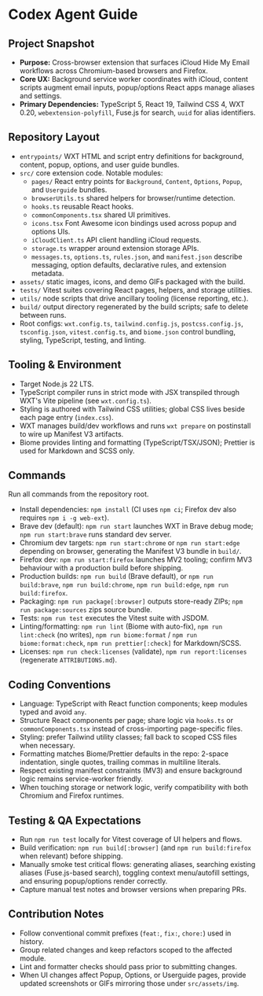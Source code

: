 # Codex Agent Guide

## Project Snapshot

- **Purpose:** Cross-browser extension that surfaces iCloud Hide My Email workflows across Chromium-based browsers and Firefox.
- **Core UX:** Background service worker coordinates with iCloud, content scripts augment email inputs, popup/options React apps manage aliases and settings.
- **Primary Dependencies:** TypeScript 5, React 19, Tailwind CSS 4, WXT 0.20, `webextension-polyfill`, Fuse.js for search, `uuid` for alias identifiers.

## Repository Layout

- `entrypoints/` WXT HTML and script entry definitions for background, content, popup, options, and user guide bundles.
- `src/` core extension code. Notable modules:
  - `pages/` React entry points for `Background`, `Content`, `Options`, `Popup`, and `Userguide` bundles.
  - `browserUtils.ts` shared helpers for browser/runtime detection.
  - `hooks.ts` reusable React hooks.
  - `commonComponents.tsx` shared UI primitives.
  - `icons.tsx` Font Awesome icon bindings used across popup and options UIs.
  - `iCloudClient.ts` API client handling iCloud requests.
  - `storage.ts` wrapper around extension storage APIs.
  - `messages.ts`, `options.ts`, `rules.json`, and `manifest.json` describe messaging, option defaults, declarative rules, and extension metadata.
- `assets/` static images, icons, and demo GIFs packaged with the build.
- `tests/` Vitest suites covering React pages, helpers, and storage utilities.
- `utils/` node scripts that drive ancillary tooling (license reporting, etc.).
- `build/` output directory regenerated by the build scripts; safe to delete between runs.
- Root configs: `wxt.config.ts`, `tailwind.config.js`, `postcss.config.js`, `tsconfig.json`, `vitest.config.ts`, and `biome.json` control bundling, styling, TypeScript, testing, and linting.

## Tooling & Environment

- Target Node.js 22 LTS.
- TypeScript compiler runs in strict mode with JSX transpiled through WXT's Vite pipeline (see `wxt.config.ts`).
- Styling is authored with Tailwind CSS utilities; global CSS lives beside each page entry (`index.css`).
- WXT manages build/dev workflows and runs `wxt prepare` on postinstall to wire up Manifest V3 artifacts.
- Biome provides linting and formatting (TypeScript/TSX/JSON); Prettier is used for Markdown and SCSS only.

## Commands

Run all commands from the repository root.

- Install dependencies: `npm install` (CI uses `npm ci`; Firefox dev also requires `npm i -g web-ext`).
- Brave dev (default): `npm run start` launches WXT in Brave debug mode; `npm run start:brave` runs standard dev server.
- Chromium dev targets: `npm run start:chrome` or `npm run start:edge` depending on browser, generating the Manifest V3 bundle in `build/`.
- Firefox dev: `npm run start:firefox` launches MV2 tooling; confirm MV3 behaviour with a production build before shipping.
- Production builds: `npm run build` (Brave default), or `npm run build:brave`, `npm run build:chrome`, `npm run build:edge`, `npm run build:firefox`.
- Packaging: `npm run package[:browser]` outputs store-ready ZIPs; `npm run package:sources` zips source bundle.
- Tests: `npm run test` executes the Vitest suite with JSDOM.
- Linting/formatting: `npm run lint` (Biome with auto-fix), `npm run lint:check` (no writes), `npm run biome:format` / `npm run biome:format:check`, `npm run prettier[:check]` for Markdown/SCSS.
- Licenses: `npm run check:licenses` (validate), `npm run report:licenses` (regenerate `ATTRIBUTIONS.md`).

## Coding Conventions

- Language: TypeScript with React function components; keep modules typed and avoid `any`.
- Structure React components per page; share logic via `hooks.ts` or `commonComponents.tsx` instead of cross-importing page-specific files.
- Styling: prefer Tailwind utility classes; fall back to scoped CSS files when necessary.
- Formatting matches Biome/Prettier defaults in the repo: 2-space indentation, single quotes, trailing commas in multiline literals.
- Respect existing manifest constraints (MV3) and ensure background logic remains service-worker friendly.
- When touching storage or network logic, verify compatibility with both Chromium and Firefox runtimes.

## Testing & QA Expectations

- Run `npm run test` locally for Vitest coverage of UI helpers and flows.
- Build verification: `npm run build[:browser]` (and `npm run build:firefox` when relevant) before shipping.
- Manually smoke test critical flows: generating aliases, searching existing aliases (Fuse.js-based search), toggling context menu/autofill settings, and ensuring popup/options render correctly.
- Capture manual test notes and browser versions when preparing PRs.

## Contribution Notes

- Follow conventional commit prefixes (`feat:`, `fix:`, `chore:`) used in history.
- Group related changes and keep refactors scoped to the affected module.
- Lint and formatter checks should pass prior to submitting changes.
- When UI changes affect Popup, Options, or Userguide pages, provide updated screenshots or GIFs mirroring those under `src/assets/img`.
